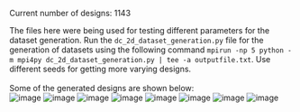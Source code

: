 Current number of designs: 1143

The files here were being used for testing different parameters for the dataset generation. Run the `dc_2d_dataset_generation.py` file for the generation of datasets using the following command `mpirun -np 5 python -m mpi4py dc_2d_dataset_generation.py | tee -a outputfile.txt`. Use different seeds for getting more varying designs.<br/><br/>
Some of the generated designs are shown below:<br/>
![image](https://github.com/satadrudas98/Nanophotonic_Design_Optimization_Using_Ising_Machine/assets/38806771/08e0f5be-801e-4ba5-b3a3-61bf932679fe)
![image](https://github.com/satadrudas98/Nanophotonic_Design_Optimization_Using_Ising_Machine/assets/38806771/4d1897f2-642f-414d-9b6a-c7d72fac1f0d)
![image](https://github.com/satadrudas98/Nanophotonic_Design_Optimization_Using_Ising_Machine/assets/38806771/297fffb5-0495-411f-9f35-fe684c34ea40)
![image](https://github.com/satadrudas98/Nanophotonic_Design_Optimization_Using_Ising_Machine/assets/38806771/320eb0aa-8cb1-443b-a348-0a04e460456a)
![image](https://github.com/satadrudas98/Nanophotonic_Design_Optimization_Using_Ising_Machine/assets/38806771/39912f8b-9191-4d4a-8cfa-ffcb8ab7726b)
![image](https://github.com/satadrudas98/Nanophotonic_Design_Optimization_Using_Ising_Machine/assets/38806771/c01b5d21-1f81-4c7e-b131-827dfd0c6d84)
![image](https://github.com/satadrudas98/Nanophotonic_Design_Optimization_Using_Ising_Machine/assets/38806771/ce2b7180-02fe-42ef-afb8-411fe48f124f)
![image](https://github.com/satadrudas98/Nanophotonic_Design_Optimization_Using_Ising_Machine/assets/38806771/b20abdab-410a-49ac-9bbc-9f2607e964ee)
<br/><br/>










